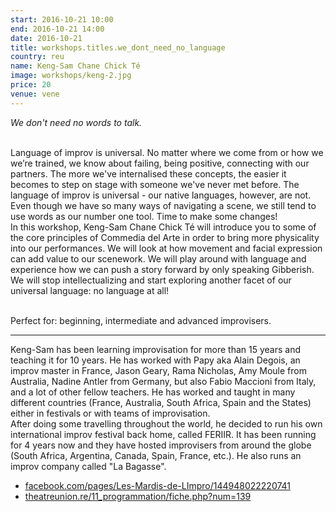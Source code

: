 ```yaml
---
start: 2016-10-21 10:00
end: 2016-10-21 14:00
date: 2016-10-21
title: workshops.titles.we_dont_need_no_language 
country: reu
name: Keng-Sam Chane Chick Té
image: workshops/keng-2.jpg
price: 20
venue: vene
---
```

*We don't need no words to talk.*<br><br>

Language of improv is universal. No matter where we come from or how we we’re trained, we know about failing, being positive, connecting with our partners. The more we've internalised these concepts, the easier it becomes to step on stage with someone we've never met before. The language of improv is universal - our native languages, however, are not. Even though we have so many ways of navigating a scene, we still tend to use words as our number one tool. Time to make some changes!<br>
In this workshop, Keng-Sam Chane Chick Té will introduce you to some of the core principles of Commedia del Arte in order to bring more physicality into our performances. We will look at how movement and facial expression can add value to our scenework. We will play around with language and experience how we can push a story forward by only speaking Gibberish. We will stop intellectualizing and start exploring another facet of our universal language: no language at all!<br><br>

Perfect for: beginning, intermediate and advanced improvisers.

---
Keng-Sam has been learning improvisation for more than 15 years and teaching it for 10 years. He has worked with Papy aka Alain Degois, an improv master in France, Jason Geary, Rama Nicholas, Amy Moule from Australia, Nadine Antler from Germany, but also Fabio Maccioni from Italy, and a lot of other fellow teachers. He has worked and taught in many different countries (France, Australia, South Africa, Spain and the States) either in festivals or with teams of improvisation.<br>
After doing some travelling throughout the world, he decided to run his own international improv festival back home, called FERIIR. It has been running for 4 years now and they have hosted improvisers from around the globe (South Africa, Argentina, Canada, Spain, France, etc.). He also runs an improv company called "La Bagasse".<br>

- [facebook.com/pages/Les-Mardis-de-LImpro/144948022220741](https://www.facebook.com/pages/Les-Mardis-de-LImpro/144948022220741)
- [theatreunion.re/11_programmation/fiche.php?num=139](http://www.theatreunion.re/11_programmation/fiche.php?num=139)
